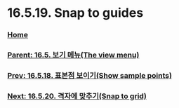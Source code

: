 # 16.5.19. Snap to guides

### [Home](./00-home.md)
### [Parent: 16.5. 보기 메뉴(The view menu)](./16-05-00-the-view-menu.md)
### [Prev: 16.5.18. 표본점 보이기(Show sample points)](./16-05-18-show_sample_points.md)
### [Next: 16.5.20. 격자에 맞추기(Snap to grid)](./16-05-20-snap-to-grid.md)
